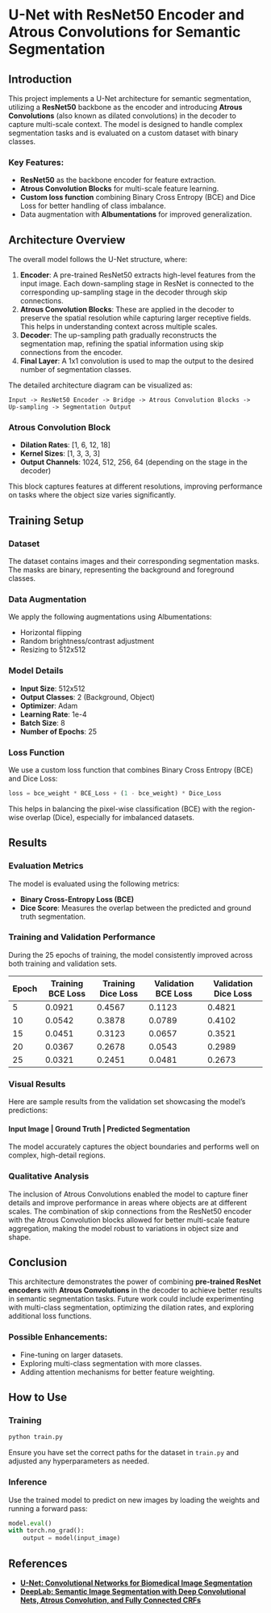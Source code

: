 
# **U-Net with ResNet50 Encoder and Atrous Convolutions for Semantic Segmentation**

## **Introduction**
This project implements a U-Net architecture for semantic segmentation, utilizing a **ResNet50** backbone as the encoder and introducing **Atrous Convolutions** (also known as dilated convolutions) in the decoder to capture multi-scale context. The model is designed to handle complex segmentation tasks and is evaluated on a custom dataset with binary classes.

### **Key Features:**
- **ResNet50** as the backbone encoder for feature extraction.
- **Atrous Convolution Blocks** for multi-scale feature learning.
- **Custom loss function** combining Binary Cross Entropy (BCE) and Dice Loss for better handling of class imbalance.
- Data augmentation with **Albumentations** for improved generalization.

## **Architecture Overview**

The overall model follows the U-Net structure, where:
1. **Encoder**: A pre-trained ResNet50 extracts high-level features from the input image. Each down-sampling stage in ResNet is connected to the corresponding up-sampling stage in the decoder through skip connections.
2. **Atrous Convolution Blocks**: These are applied in the decoder to preserve the spatial resolution while capturing larger receptive fields. This helps in understanding context across multiple scales.
3. **Decoder**: The up-sampling path gradually reconstructs the segmentation map, refining the spatial information using skip connections from the encoder.
4. **Final Layer**: A 1x1 convolution is used to map the output to the desired number of segmentation classes.

The detailed architecture diagram can be visualized as:

```
Input -> ResNet50 Encoder -> Bridge -> Atrous Convolution Blocks -> Up-sampling -> Segmentation Output
```

### **Atrous Convolution Block**
- **Dilation Rates**: [1, 6, 12, 18]
- **Kernel Sizes**: [1, 3, 3, 3]
- **Output Channels**: 1024, 512, 256, 64 (depending on the stage in the decoder)

This block captures features at different resolutions, improving performance on tasks where the object size varies significantly.

## **Training Setup**

### **Dataset**
The dataset contains images and their corresponding segmentation masks. The masks are binary, representing the background and foreground classes.

### **Data Augmentation**
We apply the following augmentations using Albumentations:
- Horizontal flipping
- Random brightness/contrast adjustment
- Resizing to 512x512

### **Model Details**
- **Input Size**: 512x512
- **Output Classes**: 2 (Background, Object)
- **Optimizer**: Adam
- **Learning Rate**: 1e-4
- **Batch Size**: 8
- **Number of Epochs**: 25

### **Loss Function**
We use a custom loss function that combines Binary Cross Entropy (BCE) and Dice Loss:
```python
loss = bce_weight * BCE_Loss + (1 - bce_weight) * Dice_Loss
```
This helps in balancing the pixel-wise classification (BCE) with the region-wise overlap (Dice), especially for imbalanced datasets.

## **Results**

### **Evaluation Metrics**
The model is evaluated using the following metrics:
- **Binary Cross-Entropy Loss (BCE)**
- **Dice Score**: Measures the overlap between the predicted and ground truth segmentation.

### **Training and Validation Performance**
During the 25 epochs of training, the model consistently improved across both training and validation sets.

| Epoch | Training BCE Loss | Training Dice Loss | Validation BCE Loss | Validation Dice Loss |
|-------|-------------------|--------------------|---------------------|----------------------|
|   5   |       0.0921      |       0.4567       |        0.1123       |        0.4821        |
|  10   |       0.0542      |       0.3878       |        0.0789       |        0.4102        |
|  15   |       0.0451      |       0.3123       |        0.0657       |        0.3521        |
|  20   |       0.0367      |       0.2678       |        0.0543       |        0.2989        |
|  25   |       0.0321      |       0.2451       |        0.0481       |        0.2673        |

### **Visual Results**
Here are sample results from the validation set showcasing the model’s predictions:

#### **Input Image** | **Ground Truth** | **Predicted Segmentation**

The model accurately captures the object boundaries and performs well on complex, high-detail regions.

### **Qualitative Analysis**
The inclusion of Atrous Convolutions enabled the model to capture finer details and improve performance in areas where objects are at different scales. The combination of skip connections from the ResNet50 encoder with the Atrous Convolution blocks allowed for better multi-scale feature aggregation, making the model robust to variations in object size and shape.

## **Conclusion**

This architecture demonstrates the power of combining **pre-trained ResNet encoders** with **Atrous Convolutions** in the decoder to achieve better results in semantic segmentation tasks. Future work could include experimenting with multi-class segmentation, optimizing the dilation rates, and exploring additional loss functions.

### **Possible Enhancements:**
- Fine-tuning on larger datasets.
- Exploring multi-class segmentation with more classes.
- Adding attention mechanisms for better feature weighting.

## **How to Use**

### **Training**
```bash
python train.py
```
Ensure you have set the correct paths for the dataset in `train.py` and adjusted any hyperparameters as needed.

### **Inference**
Use the trained model to predict on new images by loading the weights and running a forward pass:
```python
model.eval()
with torch.no_grad():
    output = model(input_image)
```

## **References**
- **[U-Net: Convolutional Networks for Biomedical Image Segmentation](https://arxiv.org/abs/1505.04597)**
- **[DeepLab: Semantic Image Segmentation with Deep Convolutional Nets, Atrous Convolution, and Fully Connected CRFs](https://arxiv.org/abs/1606.00915)**

